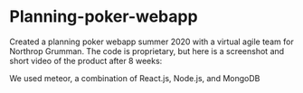 # Planning-poker-webapp
Created a planning poker webapp summer 2020 with a virtual agile team for Northrop Grumman. The code is proprietary, but here is a screenshot and short video of the product after 8 weeks: 

We used meteor, a combination of React.js, Node.js, and MongoDB
